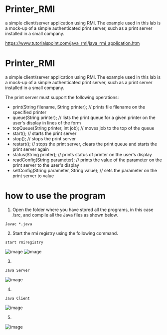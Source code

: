 # Printer_RMI
a simple client/server application using RMI. The example used in this lab is a mock-up of a simple authenticated print server, such as a print server installed in a small company.

https://www.tutorialspoint.com/java_rmi/java_rmi_application.htm

# Printer_RMI
a simple client/server application using RMI. The example used in this lab is a mock-up of a simple authenticated print server, such as a print server installed in a small company.


The print server must support the following operations:

- print(String filename, String printer);   // prints file filename on the specified printer
- queue(String printer);   // lists the print queue for a given printer on the user's display in lines of the form <job number>   <file name>
- topQueue(String printer, int job);   // moves job to the top of the queue
- start();   // starts the print server
- stop();   // stops the print server
- restart();   // stops the print server, clears the print queue and starts the print server again
- status(String printer);  // prints status of printer on the user's display
- readConfig(String parameter);   // prints the value of the parameter on the print server to the user's display
- setConfig(String parameter, String value);   // sets the parameter on the print server to value



# how to use the program

1. Open the folder where you have stored all the programs, in this case /src, and compile all the Java files as shown below.
```
Javac *.java
```
2.  Start the rmi registry using the following command.
```
start rmiregistry
```
![image](https://github.com/DTU-Master-Courses/Printer_RMI/assets/7116535/ddee7e73-36c1-4de8-a24f-840547fd3b1c)
![image](https://github.com/DTU-Master-Courses/Printer_RMI/assets/7116535/157a734f-97b6-454d-a245-e4eb4c88f2d4)

3. 
```
Java Server
```

![image](https://github.com/DTU-Master-Courses/Printer_RMI/assets/7116535/bd667d58-54d5-4d45-825a-b7f1bc756daa)

4. 
```
Java Client
```

![image](https://github.com/DTU-Master-Courses/Printer_RMI/assets/7116535/1315715c-e3fd-43e8-a7b5-86bee27f5da4)

5.
![image](https://github.com/DTU-Master-Courses/Printer_RMI/assets/7116535/9f56bf18-3d43-485d-8b40-a877999a85e9)


